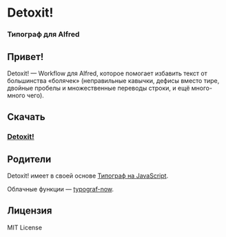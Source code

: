 # Detoxit!
### Типограф для Alfred
## Привет!
Detoxit! — Workflow для Alfred, которое помогает избавить текст от большинства «болячек» (неправильные кавычки, дефисы вместо тире, двойные пробелы и множественные переводы строки, и ещё много-много чего).
## Скачать
### [Detoxit!](https://github.com/vandesign/alfred-detoxit/raw/master/Detoxit.alfredworkflow)
## Родители
Detoxit! имеет в своей основе [Типограф на JavaScript](https://github.com/typograf/typograf).

Облачные функции — [typograf-now](https://github.com/tplk/typograf-now).
## Лицензия
MIT License
